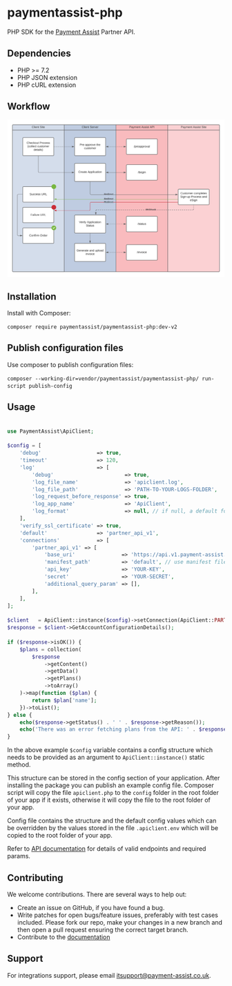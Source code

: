 # paymentassist-php

PHP SDK for the [Payment Assist][1] Partner API.

## Dependencies

* PHP >= 7.2
* PHP JSON extension
* PHP cURL extension

## Workflow

![Payment Assist API Workflow](api-workflow.png?raw=true "API Workflow")

## Installation

Install with Composer:

`composer require paymentassist/paymentassist-php:dev-v2`

## Publish configuration files

Use composer to publish configuration files:

`composer --working-dir=vendor/paymentassist/paymentassist-php/ run-script publish-config`

## Usage

```php

use PaymentAssist\ApiClient;

$config = [
    'debug'                  => true,
    'timeout'                => 120,
    'log'                    => [
        'debug'                       => true,
        'log_file_name'               => 'apiclient.log',
        'log_file_path'               => 'PATH-TO-YOUR-LOGS-FOLDER',
        'log_request_before_response' => true,
        'log_app_name'                => 'ApiClient',
        'log_format'                  => null, // if null, a default format from GuzzleHttp\MessageFormatter class will be used
    ],
    'verify_ssl_certificate' => true,
    'default'                => 'partner_api_v1',
    'connections'            => [
        'partner_api_v1' => [
            'base_uri'               => 'https://api.v1.payment-assist.co.uk',
            'manifest_path'          => 'default', // use manifest files stored within the package
            'api_key'                => 'YOUR-KEY',
            'secret'                 => 'YOUR-SECRET',
            'additional_query_param' => [],
        ],
    ],
];
        
$client   = ApiClient::instance($config)->setConnection(ApiClient::PARTNER_API_V1);
$response = $client->GetAccountConfigurationDetails();

if ($response->isOK()) {
    $plans = collection(
        $response
            ->getContent()
            ->getData()
            ->getPlans()
            ->toArray()
    )->map(function ($plan) {
        return $plan['name'];
    })->toList();
} else {
    echo($response->getStatus() . ' ' . $response->getReason());
    echo('There was an error fetching plans from the API: ' . $response->getContents()->getMessage());
}
```
In the above example `$config` variable contains a config structure which needs to be provided as an argument to `ApiClient::instance()` static method.

This structure can be stored in the config section of your application. After installing the package you can publish an example config file. Composer script will copy the file `apiclient.php` to the `config` folder in the root folder of your app if it exists, otherwise it will copy the file to the root folder of your app.

Config file contains the structure and the default config values which can be overridden by the values stored in the file `.apiclient.env` which will be copied to the root folder of your app.

Refer to [API documentation][2] for details of valid endpoints and required params.

## Contributing

We welcome contributions. There are several ways to help out:

* Create an issue on GitHub, if you have found a bug.
* Write patches for open bugs/feature issues, preferably with test cases included. Please fork our repo, make your changes in a new branch and then open a pull request ensuring the correct target branch.
* Contribute to the [documentation][2]

## Support

For integrations support, please email [itsupport@payment-assist.co.uk](mailto:itsupport@payment-assist.co.uk).

[1]: https://www.payment-assist.co.uk
[2]: https://api-docs.payment-assist.co.uk
